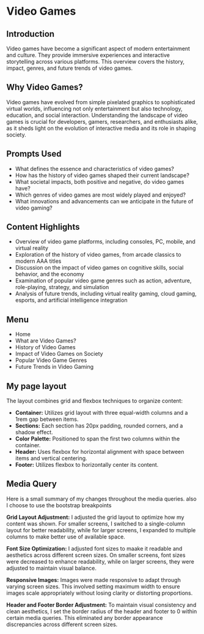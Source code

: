 # Video Games

## Introduction
Video games have become a significant aspect of modern entertainment and culture. They provide immersive experiences and interactive storytelling across various platforms. This overview covers the history, impact, genres, and future trends of video games.

## Why Video Games?
Video games have evolved from simple pixelated graphics to sophisticated virtual worlds, influencing not only entertainment but also technology, education, and social interaction. Understanding the landscape of video games is crucial for developers, gamers, researchers, and enthusiasts alike, as it sheds light on the evolution of interactive media and its role in shaping society.

## Prompts Used
- What defines the essence and characteristics of video games?
- How has the history of video games shaped their current landscape?
- What societal impacts, both positive and negative, do video games have?
- Which genres of video games are most widely played and enjoyed?
- What innovations and advancements can we anticipate in the future of video gaming?

## Content Highlights
- Overview of video game platforms, including consoles, PC, mobile, and virtual reality
- Exploration of the history of video games, from arcade classics to modern AAA titles
- Discussion on the impact of video games on cognitive skills, social behavior, and the economy
- Examination of popular video game genres such as action, adventure, role-playing, strategy, and simulation
- Analysis of future trends, including virtual reality gaming, cloud gaming, esports, and artificial intelligence integration

## Menu
- Home
- What are Video Games?
- History of Video Games
- Impact of Video Games on Society
- Popular Video Game Genres
- Future Trends in Video Gaming

## My page layout 
The layout combines grid and flexbox techniques to organize content:

- **Container:** Utilizes grid layout with three equal-width columns and a 1rem gap between items.
- **Sections:** Each section has 20px padding, rounded corners, and a shadow effect.
- **Color Palette:** Positioned to span the first two columns within the container.
- **Header:** Uses flexbox for horizontal alignment with space between items and vertical centering.
- **Footer:** Utilizes flexbox to horizontally center its content.

## Media Query 
Here is a small summary of my changes throughout the media queries.
also I choose to use the bootstrap breakpoints 

**Grid Layout Adjustment:** I adjusted the grid layout to optimize how my content was shown. For smaller screens, I switched to a single-column layout for better readability, while for larger screens, I expanded to multiple columns to make better use of available space.

**Font Size Optimization:** I adjusted font sizes to maake it readable and aesthetics across different screen sizes. On smaller screens, font sizes were decreased to enhance readability, while on larger screens, they were adjusted to maintain visual balance.

**Responsive Images:** Images were made responsive to adapt through varying screen sizes. This involved setting maximum width to ensure images scale appropriately without losing clarity or distorting proportions.

**Header and Footer Border Adjustment:** To maintain visual consistency and clean aesthetics, I set the border radius of the header and footer to 0 within certain media queries. This eliminated any border appearance discrepancies across different screen sizes.